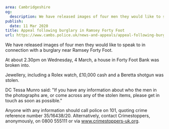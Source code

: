 ```yaml
area: Cambridgeshire
og:
  description: We have released images of four men they would like to speak to in connection with a burglary near Ramsey Forty Foot.
publish:
  date: 11 Mar 2020
title: Appeal following burglary in Ramsey Forty Foot
url: https://www.cambs.police.uk/news-and-appeals/appeal-following-burglary-in-ramsey-forty-foot
```

We have released images of four men they would like to speak to in connection with a burglary near Ramsey Forty Foot.

At about 2.30pm on Wednesday, 4 March, a house in Forty Foot Bank was broken into.

Jewellery, including a Rolex watch, £10,000 cash and a Beretta shotgun was stolen.

DC Tessa Munro said: "If you have any information about who the men in the photographs are, or come across any of the stolen items, please get in touch as soon as possible."

Anyone with any information should call police on 101, quoting crime reference number 35/16438/20. Alternatively, contact Crimestoppers, anonymously, on 0800 555111 or via www.crimestoppers-uk.org.
